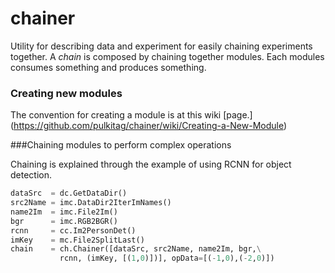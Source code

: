 # chainer
Utility for describing data and experiment for easily chaining experiments together. A <i>chain</i> is composed by chaining together modules. Each modules consumes something and produces something. 

### Creating new modules
The convention for creating a module is at this wiki [page.] (https://github.com/pulkitag/chainer/wiki/Creating-a-New-Module)

###Chaining modules to perform complex operations

Chaining is explained through the example of using RCNN for object detection. 
```python
dataSrc  = dc.GetDataDir()
src2Name = imc.DataDir2IterImNames()
name2Im  = imc.File2Im()
bgr      = imc.RGB2BGR()
rcnn     = cc.Im2PersonDet()
imKey    = mc.File2SplitLast()
chain    = ch.Chainer([dataSrc, src2Name, name2Im, bgr,\
           rcnn, (imKey, [(1,0)])], opData=[(-1,0),(-2,0)])
```






